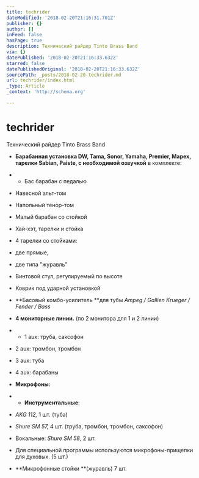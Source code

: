 ```yaml
---
title: techrider
dateModified: '2018-02-20T21:16:31.701Z'
publisher: {}
author: []
inFeed: false
hasPage: true
description: Технический райдер Tinto Brass Band
via: {}
datePublished: '2018-02-20T21:16:33.632Z'
starred: false
datePublishedOriginal: '2018-02-20T21:16:33.632Z'
sourcePath: _posts/2018-02-20-techrider.md
url: techrider/index.html
_type: Article
_context: 'http://schema.org'

---
```

# techrider

Технический райдер Tinto Brass Band

* **Барабанная установка DW, Tama, Sonor, Yamaha, Premier, Mapex, тарелки Sabian, Paiste, с необходимой озвучкой** в комплекте:

*   * Бас барабан с педалью
  * Навесной альт-том
  * Напольный тенор-том
  * Малый барабан со стойкой
  * Хай-хэт, тарелки и стойка
  * 4 тарелки со стойками:
  * две прямые,
  * две типа "журавль"
  * Винтовой стул, регулируемый по высоте
  * Коврик под ударной установкой

* **Басовый комбо-усилитель **для тубы _Ampeg / Gallien Krueger / Fender / Bass_

* **4 мониторные линии.** (по 2 монитора для 1 и 2 линии)

*   * 1 aux: труба, саксофон
  * 2 aux: тромбон, тромбон
  * 3 aux: туба
  * 4 aux: барабаны

* **Микрофоны:**

*   * **Инструментальные**:
  * _AKG 112,_ 1 шт. (туба)
  * _Shure SM 57,_ 4 шт. (труба, тромбон, тромбон, саксофон)
  * Вокальные: _Shure SM 58_, 2 шт.
  * Для специальной программы используются микрофоны-прищепки для духовых. (5 шт.)

* **Микрофонные стойки **(журавль) 7 шт.